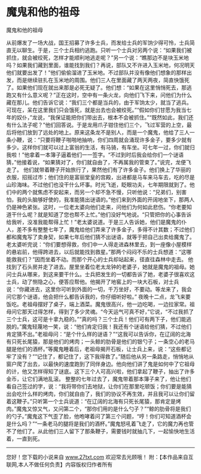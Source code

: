 # 魔鬼和他的祖母

魔鬼和他的祖母 

从前爆发了一场大战，国王招募了许多士兵，而发给士兵的军饷少得可怜，士兵简直无以聊生。于是，三个士兵相约逃跑。只听一个士兵对另两个说：“如果我们被抓住，就会被绞死，怎样才能顺利地逃走呢？”另一个说：“瞧那边不是块玉米地吗？如果我们藏到里面，谁能找到我们？再说，部队又不许进入玉米地，何况明天他们就要出发了！”他们偷偷溜进了玉米地。不过部队并没有像他们想象的那样出发，而是继续驻扎在玉米地的周围。他们三人在里面藏了两天两夜，简直快饿死了。如果他们现在就出来那是必死无疑了。他们想：“如果在这里悄悄死去，那逃跑又有什么意义呢？”正在这时，空中有一条火龙，向他们飞下来，问他们为什么藏在那儿。他们告诉它说：“我们三个都是当兵的，由于军饷太少，就当了逃兵。可现在，呆在这里我们只会饿死，就是出去也会被绞死。”“假如你们甘愿为我当七年的奴仆，”龙说，“我保证能把你们带出去，根本不会被抓住。”“既然如此，我们还有什么法子呢？”他们回答说。于是龙用爪子钳住他们三个，飞过军营的上空，最后将他们放到了远处的地上。原来这条龙不是别人，而是一个魔鬼，他给了三人一条小鞭，说：“只要将鞭子啪啪地抽响，你们四周就会涌现许多金子，要多少就有多少。这样你们就可以过上富翁的生活，有马骑，有车坐。可七年一过，你们就归我啦！”他拿着一本簿子逼着他们一一签字。“不过到时后我会给你们一个谜语猜，”他接着说，“如果猜对了，你们就自由了，不再属我的管束了。”说完，龙便飞走了。 
他们就带着鞭子开始旅行了，果然他们有了许多金子。他们换上了华丽的衣服，招摇过市；他们住的是富丽堂皇的宫殿，出进都是马车来马车去，吃的尽是山珍海味。不过他们也没干什么坏事。时光飞逝，眨眼功夫，七年期限就到了。他们中的两个就焦虑不安起来，而另一个却不急不慢，只听他说：“兄弟们，别害怕，我的头脑够好使的，我准能猜出谜语的。”他们来到外面的开阔地坐下，那两人仍是神色紧张。这时，一位老太婆向他们走来，问他们为何如此悲伤。“你老要知道干什么呢？就是知道了您也帮不上忙。”他们没好气地说。“只管把你的心事告诉给我听，没准我能帮得上忙！”老太婆说道。于是三人告诉她，他们是魔鬼的仆人，差不多有整整七年了，魔鬼给他们弄来了许多金子，多得不计其数；不过他们都和魔鬼写了卖身契，如果七年后他们猜不出谜语，就等于把自己出卖给魔鬼了。老太婆听完说：“你们要想得救，你们中一人得走进森林里去，到一座像小屋模样的悬岩前，他得跨进去，以后就能找到救星。”那两个闷闷不乐的士兵想道：“这哪能救我们？”因而坐着不动。而那个开心的士兵却站起来，径直往森林中走去。 
他找到了石头房并走了进去。屋里坐着位老太龙钟的老婆子，她就是魔鬼的祖母。她问士兵从哪来，到这来要干什么。士兵把发生的一切都告诉了她，老婆子很喜欢这士兵，动了恻隐之心，便答应帮他。他揭开了地窖上的一块大石板，对士兵说：“你藏进去，这里你可听到外面的一切，千万坐好，不要动。等龙来了，我会问它那个谜语，他会把什么都告诉我的，你仔细听好啦。” 
夜晚十二点，龙飞来要饭吃。老祖母摆好了桌子，端上酒菜。魔鬼很高兴，他一边吃喝，一边拉家常。祖母问它那天过得怎样，得到了多少灵魂。“今天运气可真不好，”它说，“不过我抓了三个士兵，这可是十拿九稳的。”“真的吗？三个士兵！他们可有两下子，他们能逃脱的。”魔鬼轻蔑地一笑，说：“他们肯定归我！我还有个谜语给他们猜，不过他们肯定猜不出。”老祖母问：“是个什么样的谜语？”“这我可以告诉你，在辽阔的北海有只死长尾猿，那是他们的烤肉；一头鲸的肋骨是他们的银勺子；一条空心的老马腿是他们的酒杯。”等魔鬼睡着后，老祖母揭开石板，让士兵上来，说：“这些都记牢了没有？””记住了，都记住了，这下我得救了。”随后他从另一条路走，悄悄地从窗户爬了出去，以最快的速度跑到了同伴身边。他向他们讲了鬼是如何中了它祖母的计，他又怎样得知了谜底。这下三个人可高兴啦，他们拿起了鞭子，抽出了许多金币，让它们满地乱滚。 
整整的七年过去了，魔鬼带着那本簿子来了，他让他们看自己签过的字，说：“我将带你们去地狱，让你们在那里吃顿饭；你们要是能猜出会吃什么样的烤肉，你们就自由了，我们的协议不再生效，并且我可以让你们留着这鞭子。”只听第一个士兵说道：“在辽阔的北海有只死长尾猿，那肯定是烤肉。”魔鬼又惊又气，又问第二个，“那你们用的是什么勺子？”“鲸的肋骨将是我们的勺子。”魔鬼这下气歪了脸，他咆哮着问了第三个问题，“哼！你们可知道酒杯会是什么吗？”“一条老马的腿将是我们的酒杯。”魔鬼怒吼着飞走了，它的魔力再也管不了他们了。从此他们三人留下了那条鞭子，需要钱时就抽几下，一起愉快地生活着，一直到死。 

                  
--------------------
您好！您下载的小说来自 www.27txt.com 欢迎常去光顾哦！
附：【本作品来自互联网,本人不做任何负责】内容版权归作者所有